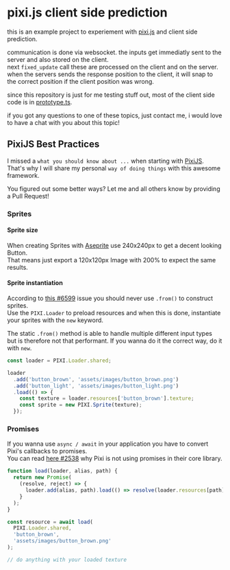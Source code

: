 # pixi.js client side prediction

this is an example project to experiement with [pixi.js](https://github.com/pixijs) and client side prediction.

communication is done via websocket. the inputs get immediatly sent to the server and also stored on the client.  
next `fixed_update` call these are processed on the client and on the server. when the servers sends the response position to the client, it will snap to the correct position if the client position was wrong.

since this repository is just for me testing stuff out, most of the client side code is in [prototype.ts](https://github.com/breuerfelix/archaac/blob/master/client/src/prototype.ts).  

if you got any questions to one of these topics, just contact me, i would love to have a chat with you about this topic!

## PixiJS Best Practices

I missed a `what you should know about ...` when starting with [PixiJS](https://www.pixijs.com/).  
That's why I will share my personal `way of doing things` with this awesome framework.

You figured out some better ways? Let me and all others know by providing a Pull Request!

### Sprites

#### Sprite size

When creating Sprites with [Aseprite](https://www.aseprite.org) use 240x240px to get a decent looking Button.  
That means just export a 120x120px Image with 200% to expect the same results.

#### Sprite instantiation

According to [this #6599](https://github.com/pixijs/pixi.js/issues/6599) issue you should never use `.from()` to construct sprites.  
Use the `PIXI.Loader` to preload resources and when this is done, instantiate your sprites with the `new` keyword.

The static `.from()` method is able to handle multiple different input types but is therefore not that performant. If you wanna do it the correct way, do it with `new`.
```javascript
const loader = PIXI.Loader.shared;

loader
  .add('button_brown', 'assets/images/button_brown.png')
  .add('button_light', 'assets/images/button_light.png')
  .load(() => {
    const texture = loader.resources['button_brown'].texture;
    const sprite = new PIXI.Sprite(texture);
  });
```

### Promises

If you wanna use `async / await` in your application you have to convert Pixi's callbacks to promises.  
You can read [here #2538](https://github.com/pixijs/pixi.js/issues/2538) why Pixi is not using promises in their core library.

```javascript
function load(loader, alias, path) {
  return new Promise(
    (resolve, reject) => {
      loader.add(alias, path).load(() => resolve(loader.resources[path]));
    }
  );
}

const resource = await load(
  PIXI.Loader.shared,
  'button_brown',
  'assets/images/button_brown.png'
);

// do anything with your loaded texture
```
